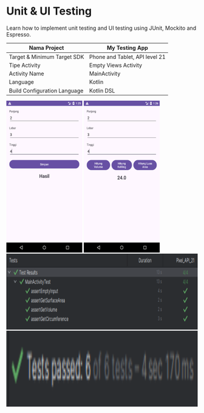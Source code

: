 # Unit & UI Testing

Learn how to implement unit testing and UI testing using JUnit, Mockito and Espresso.

| Nama Project                  | My Testing App                 |
|-------------------------------|--------------------------------|
| Target & Minimum Target SDK   | Phone and Tablet, API level 21 |
| Tipe Activity                 | Empty Views Activity           |
| Activity Name                 | MainActivity                   |
| Language                      | Kotlin                         |
| Build Configuration Language  | Kotlin DSL                     |

<img src="preview_1.png" alt="Preview 1" width="200" height="400">
<img src="preview_2.png" alt="Preview 1" width="200" height="400">
<img src="preview_ui_test.png" alt="Preview 1" width="800" height="200">
<img src="preview_unit_test.png" alt="Preview 1" width="800" height="200">
